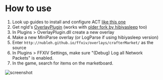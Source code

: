 # How to use

1. Look up guides to install and configure ACT [like this one](https://gist.github.com/TomRichter/e044a3dff5c50024cf514ffb20a201a9)
2. Get ngld's [OverlayPlugin](https://github.com/ngld/OverlayPlugin) (works with [older fork by hibiyasleep](https://github.com/hibiyasleep/OverlayPlugin/) too)
3. In Plugins > OverlayPlugin.dll create a new overlay
4. Make a new MiniParse overlay (or LogParse if using hibiyasleep version)
5. Enter `http://nubleh.github.io/ffxiv/overlays/crafterMarket/` as the source
6. In Plugins > FFXIV Settings, make sure "(Debug) Log all Network Packets" is enabled.
7. In the game, search for items on the marketboard.



![screenshot](https://cdn.discordapp.com/attachments/593732629828861953/655578075769339915/unknown.png)
